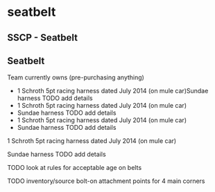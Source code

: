 # seatbelt

## SSCP - Seatbelt

## Seatbelt

Team currently owns (pre-purchasing anything)

* 1 Schroth 5pt racing harness dated July 2014 (on mule car)Sundae harness TODO add details
* 1 Schroth 5pt racing harness dated July 2014 (on mule car)
* Sundae harness TODO add details
* 1 Schroth 5pt racing harness dated July 2014 (on mule car)
* Sundae harness TODO add details

1 Schroth 5pt racing harness dated July 2014 (on mule car)

Sundae harness TODO add details

TODO look at rules for acceptable age on belts&#x20;

TODO inventory/source bolt-on attachment points for 4 main corners
